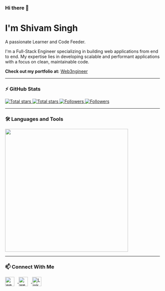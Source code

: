 ### Hi there 👋  
<h1> I'm Shivam Singh</h1>  
<!-- <p align="left">Hey, Myself Shivam Singh,<br/>   -->
  A passionate Learner and Code Feeder.  
</p>  

<p align="left">  
  I'm a Full-Stack Engineer specializing in building web applications from end to end. My expertise lies in developing scalable and performant applications with a focus on clean, maintainable code. 
</p>  

<p align="left">  
  <strong>Check out my portfolio at:</strong> <a href="https://web3ngineer.in">Web3ngineer</a>  
</p>  

---

### ⚡ GitHub Stats  
<p align="left">   
  <a href="https://github.com/web3ngineer?tab=repositories&sort=stargazers#gh-light-mode-only">  
    <img alt="Total stars" title="Total stars on GitHub" src="https://custom-icon-badges.demolab.com/github/stars/web3ngineer?color=3ea97d&style=for-the-badge&labelColor=40b682&logo=star#gh-light-mode-only"/>
  </a>  
   
  <a href="https://github.com/web3ngineer?tab=repositories&sort=stargazers#gh-dark-mode-only">  
    <img alt="Total stars" title="Total stars on GitHub" src="https://custom-icon-badges.demolab.com/github/stars/web3ngineer?color=655489&style=for-the-badge&labelColor=c691e9&logo=star#gh-dark-mode-only"/>
  </a>  
   
  <a href="https://github.com/web3ngineer?tab=followers#gh-light-mode-only">  
    <img alt="Followers" title="Follow me on GitHub" src="https://custom-icon-badges.demolab.com/github/followers/web3ngineer?color=2c4954&labelColor=2c3e50&style=for-the-badge&logo=person-add&label=Follow&logoColor=white#gh-light-mode-only"/>
  </a>  
     
  <a href="https://github.com/web3ngineer?tab=followers#gh-dark-mode-only">  
    <img alt="Followers" title="Follow me on GitHub" src="https://custom-icon-badges.demolab.com/github/followers/web3ngineer?color=dacc84&labelColor=f9e692&style=for-the-badge&logo=person-add&label=Follow&logoColor=white#gh-dark-mode-only"/>
  </a>  
</p>  

---

### 🛠️ Languages and Tools  
<p align="left">  
  <img width="400px" src="https://skillicons.dev/icons?i=c,cpp,js,ts,python,HTML,CSS,react,redux,tailwind,nodejs,nextjs,express,mongo,mysql,postgres,sqlite,git,github,vscode,postman,linux,bash,was,docker,nginx&perline=10" />  
</p>  

---

### 📫 Connect With Me  
<p align="left">  
  <a href="https://x.com/web3ngineer" target="_blank">
    <img align="center" width="30px" style="padding-right:10px;" src="https://skillicons.dev/icons?i=twitter" alt="web3ngineer" />
  </a>  
  <a href="https://instagram.com/web3ngineer" target="_blank">
    <img align="center" width="30px" style="padding-right:10px" src="https://skillicons.dev/icons?i=instagram" alt="web3ngineer" />
  </a>  
  <a href="https://www.linkedin.com/in/web3ngineer/" target="_blank">
    <img align="center" alt="LinkedIn" width="30px" style="padding-right:10px;" src="https://skillicons.dev/icons?i=linkedin" />
  </a>  
</p>  

